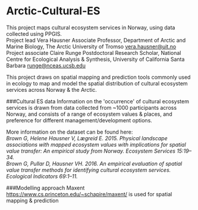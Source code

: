# Arctic-Cultural-ES
This project maps cultural ecosystem services in Norway, using data collected using PPGIS.   
Project lead Vera Hausner Associate Professor, Department of Arctic and Marine Biology, The Arctic University of Tromso vera.hausner@uit.no  
Project associate Claire Runge Postdoctoral Research Scholar, National Centre for Ecological Analysis & Synthesis, University of California Santa Barbara runge@nceas.ucsb.edu  

This project draws on spatial mapping and prediction tools commonly used in ecology to map and model the spatial distribution of cultural ecosystem services across Norway & the Arctic.

###Cultural ES data
Information on the 'occurrence' of cultural ecosystem services is drawn from data collected from ~1000 participants across Norway, and consists of a range of ecosystem values & places, and preference for different management/development options.  

More information on the dataset can be found here:  
*Brown G, Helene Hausner V, Lægreid E. 2015. Physical landscape associations with mapped ecosystem values with implications for spatial value transfer: An empirical study from Norway. Ecosystem Services 15:19–34.*  
*Brown G, Pullar D, Hausner VH. 2016. An empirical evaluation of spatial value transfer methods for identifying cultural ecosystem services. Ecological Indicators 69:1–11.*  

###Modelling approach
Maxent https://www.cs.princeton.edu/~schapire/maxent/ is used for spatial mapping & prediction
